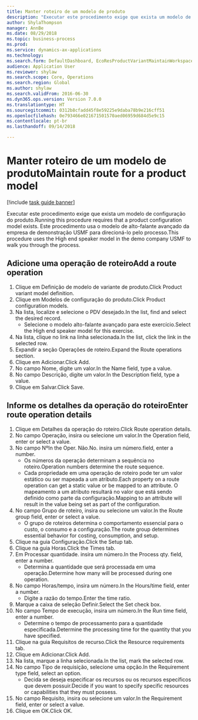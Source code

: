 ```yaml
--- 
title: Manter roteiro de um modelo de produto
description: "Executar este procedimento exige que exista um modelo de configuração do produto."
author: ShylaThompson
manager: AnnBe
ms.date: 08/29/2018
ms.topic: business-process
ms.prod: 
ms.service: dynamics-ax-applications
ms.technology: 
ms.search.form: DefaultDashboard, EcoResProductVariantMaintainWorkspace, PCProductConfigurationModelListPage, PCProductConfigurationModelDetails, PCRouteOperationDetails, WrkCtrCapabilityLookUp
audience: Application User
ms.reviewer: shylaw
ms.search.scope: Core, Operations
ms.search.region: Global
ms.author: shylaw
ms.search.validFrom: 2016-06-30
ms.dyn365.ops.version: Version 7.0.0
ms.translationtype: HT
ms.sourcegitcommit: 0312b8cfadd45f8e59225e9daba78b9e216cff51
ms.openlocfilehash: 0e793466e021671501570aed06959d684d5e9c15
ms.contentlocale: pt-br
ms.lasthandoff: 09/14/2018

---
```

# <a name="maintain-route-for-a-product-model"></a><span data-ttu-id="5a6b2-103">Manter roteiro de um modelo de produto</span><span class="sxs-lookup"><span data-stu-id="5a6b2-103">Maintain route for a product model</span></span>

[!include [task guide banner](../../includes/task-guide-banner.md)]

<span data-ttu-id="5a6b2-104">Executar este procedimento exige que exista um modelo de configuração do produto.</span><span class="sxs-lookup"><span data-stu-id="5a6b2-104">Running this procedure requires that a product configuration model exists.</span></span> <span data-ttu-id="5a6b2-105">Este procedimento usa o modelo de alto-falante avançado da empresa de demonstração USMF para direcioná-lo pelo processo.</span><span class="sxs-lookup"><span data-stu-id="5a6b2-105">This procedure uses the High end speaker model in the demo company USMF to walk you through the process.</span></span>


## <a name="add-a-route-operation"></a><span data-ttu-id="5a6b2-106">Adicione uma operação de roteiro</span><span class="sxs-lookup"><span data-stu-id="5a6b2-106">Add a route operation</span></span>
1. <span data-ttu-id="5a6b2-107">Clique em Definição de modelo de variante de produto.</span><span class="sxs-lookup"><span data-stu-id="5a6b2-107">Click Product variant model definition.</span></span>
2. <span data-ttu-id="5a6b2-108">Clique em Modelos de configuração do produto.</span><span class="sxs-lookup"><span data-stu-id="5a6b2-108">Click Product configuration models.</span></span>
3. <span data-ttu-id="5a6b2-109">Na lista, localize e selecione o PDV desejado.</span><span class="sxs-lookup"><span data-stu-id="5a6b2-109">In the list, find and select the desired record.</span></span>
    * <span data-ttu-id="5a6b2-110">Selecione o modelo alto-falante avançado para este exercício.</span><span class="sxs-lookup"><span data-stu-id="5a6b2-110">Select the High end speaker model for this exercise.</span></span>  
4. <span data-ttu-id="5a6b2-111">Na lista, clique no link na linha selecionada.</span><span class="sxs-lookup"><span data-stu-id="5a6b2-111">In the list, click the link in the selected row.</span></span>
5. <span data-ttu-id="5a6b2-112">Expandir a seção Operações de roteiro.</span><span class="sxs-lookup"><span data-stu-id="5a6b2-112">Expand the Route operations section.</span></span>
6. <span data-ttu-id="5a6b2-113">Clique em Adicionar.</span><span class="sxs-lookup"><span data-stu-id="5a6b2-113">Click Add.</span></span>
7. <span data-ttu-id="5a6b2-114">No campo Nome, digite um valor.</span><span class="sxs-lookup"><span data-stu-id="5a6b2-114">In the Name field, type a value.</span></span>
8. <span data-ttu-id="5a6b2-115">No campo Descrição, digite um valor.</span><span class="sxs-lookup"><span data-stu-id="5a6b2-115">In the Description field, type a value.</span></span>
9. <span data-ttu-id="5a6b2-116">Clique em Salvar.</span><span class="sxs-lookup"><span data-stu-id="5a6b2-116">Click Save.</span></span>

## <a name="enter-route-operation-details"></a><span data-ttu-id="5a6b2-117">Informe os detalhes da operação do roteiro</span><span class="sxs-lookup"><span data-stu-id="5a6b2-117">Enter route operation details</span></span>
1. <span data-ttu-id="5a6b2-118">Clique em Detalhes da operação do roteiro.</span><span class="sxs-lookup"><span data-stu-id="5a6b2-118">Click Route operation details.</span></span>
2. <span data-ttu-id="5a6b2-119">No campo Operação, insira ou selecione um valor.</span><span class="sxs-lookup"><span data-stu-id="5a6b2-119">In the Operation field, enter or select a value.</span></span>
3. <span data-ttu-id="5a6b2-120">No campo Nº</span><span class="sxs-lookup"><span data-stu-id="5a6b2-120">In the Oper.</span></span> <span data-ttu-id="5a6b2-121">Não.</span><span class="sxs-lookup"><span data-stu-id="5a6b2-121">No.</span></span> <span data-ttu-id="5a6b2-122">insira um número.</span><span class="sxs-lookup"><span data-stu-id="5a6b2-122">field, enter a number.</span></span>
    * <span data-ttu-id="5a6b2-123">Os números da operação determinam a sequência no roteiro.</span><span class="sxs-lookup"><span data-stu-id="5a6b2-123">Operation numbers determine the route sequence.</span></span>  
    * <span data-ttu-id="5a6b2-124">Cada propriedade em uma operação de roteiro pode ter um valor estático ou ser mapeada a um atributo.</span><span class="sxs-lookup"><span data-stu-id="5a6b2-124">Each property on a route operation can get a static value or be mapped to an attribute.</span></span> <span data-ttu-id="5a6b2-125">O mapeamento a um atributo resultará no valor que está sendo definido como parte da configuração.</span><span class="sxs-lookup"><span data-stu-id="5a6b2-125">Mapping to an attribute will result in the value being set as part of the configuration.</span></span>  
4. <span data-ttu-id="5a6b2-126">No campo Grupo de roteiro, insira ou selecione um valor.</span><span class="sxs-lookup"><span data-stu-id="5a6b2-126">In the Route group field, enter or select a value.</span></span>
    * <span data-ttu-id="5a6b2-127">O grupo de roteiros determina o comportamento essencial para o custo, o consumo e a configuração.</span><span class="sxs-lookup"><span data-stu-id="5a6b2-127">The route group determines essential behavior for costing, consumption, and setup.</span></span>  
5. <span data-ttu-id="5a6b2-128">Clique na guia Configuração.</span><span class="sxs-lookup"><span data-stu-id="5a6b2-128">Click the Setup tab.</span></span>
6. <span data-ttu-id="5a6b2-129">Clique na guia Horas.</span><span class="sxs-lookup"><span data-stu-id="5a6b2-129">Click the Times tab.</span></span>
7. <span data-ttu-id="5a6b2-130">Em Processar quantidade. insira um número.</span><span class="sxs-lookup"><span data-stu-id="5a6b2-130">In the Process qty. field, enter a number.</span></span>
    * <span data-ttu-id="5a6b2-131">Determina a quantidade que será processada em uma operação.</span><span class="sxs-lookup"><span data-stu-id="5a6b2-131">Determine how many will be processed during one operation.</span></span>  
8. <span data-ttu-id="5a6b2-132">No campo Horas/tempo, insira um número.</span><span class="sxs-lookup"><span data-stu-id="5a6b2-132">In the Hours/time field, enter a number.</span></span>
    * <span data-ttu-id="5a6b2-133">Digite a razão do tempo.</span><span class="sxs-lookup"><span data-stu-id="5a6b2-133">Enter the time ratio.</span></span>  
9. <span data-ttu-id="5a6b2-134">Marque a caixa de seleção Definir.</span><span class="sxs-lookup"><span data-stu-id="5a6b2-134">Select the Set check box.</span></span>
10. <span data-ttu-id="5a6b2-135">No campo Tempo de execução, insira um número.</span><span class="sxs-lookup"><span data-stu-id="5a6b2-135">In the Run time field, enter a number.</span></span>
    * <span data-ttu-id="5a6b2-136">Determine o tempo de processamento para a quantidade especificada.</span><span class="sxs-lookup"><span data-stu-id="5a6b2-136">Determine the processing time for the quantity that you have specified.</span></span>  
11. <span data-ttu-id="5a6b2-137">Clique na guia Requisitos de recurso.</span><span class="sxs-lookup"><span data-stu-id="5a6b2-137">Click the Resource requirements tab.</span></span>
12. <span data-ttu-id="5a6b2-138">Clique em Adicionar.</span><span class="sxs-lookup"><span data-stu-id="5a6b2-138">Click Add.</span></span>
13. <span data-ttu-id="5a6b2-139">Na lista, marque a linha selecionada.</span><span class="sxs-lookup"><span data-stu-id="5a6b2-139">In the list, mark the selected row.</span></span>
14. <span data-ttu-id="5a6b2-140">No campo Tipo de requisição, selecione uma opção.</span><span class="sxs-lookup"><span data-stu-id="5a6b2-140">In the Requirement type field, select an option.</span></span>
    * <span data-ttu-id="5a6b2-141">Decida se deseja especificar os recursos ou os recursos específicos que devem possuir.</span><span class="sxs-lookup"><span data-stu-id="5a6b2-141">Decide if you want to specify specific resources or capabilities that they must possess.</span></span>  
15. <span data-ttu-id="5a6b2-142">No campo Requisito, insira ou selecione um valor.</span><span class="sxs-lookup"><span data-stu-id="5a6b2-142">In the Requirement field, enter or select a value.</span></span>
16. <span data-ttu-id="5a6b2-143">Clique em OK.</span><span class="sxs-lookup"><span data-stu-id="5a6b2-143">Click OK.</span></span>



